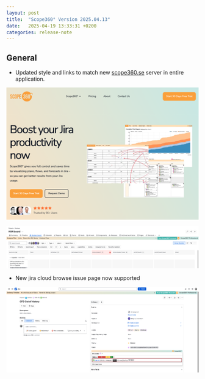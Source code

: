```yaml
---
layout: post
title:  "Scope360° Version 2025.04.13"
date:   2025-04-19 13:33:31 +0200
categories: release-note
---
```

## General

- Updated style and links to match new [scope360.se](http://scope360.se) server in entire application.

![release-note-large](/assets/images/release-notes/20250419-01.png)

![release-note-full](/assets/images/release-notes/20250419-02.png)

- New jira cloud browse issue page now supported

![release-note-full](/assets/images/release-notes/20250419-03.png)
